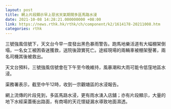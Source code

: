 ```yaml
---
layout: post
title: 網上片段顯示早上惡劣天氣期間多區馬路水浸
date: 2021-10-08 14:28:21.000000000 +08:00
link: https://news.rthk.hk/rthk/ch/component/k2/1614178-20211008.htm
categories: rthk
---
```


三號強風信號下，天文台今早一度發出黑色暴雨警告。跑馬地樂活道有大幅棚架倒塌，一名女工被困昏迷獲救，送院後證實死亡。途經現場的兩輛車被棚架壓著，兩名司機其後被救出。

天文台預料，三號強風信號會在下午至今晚維持，風暴潮和大雨可能令低窪地區水浸。

渠務署表示，截至中午12時，收到一宗觀塘區的水浸報告。

網上流傳的片段見到，多區馬路水浸，更有雨水湧入店舖；亦有片段顯示，大量的地下水經渠蓋衝出路面，有商場的天花懷疑漏水導致地面濕透。
